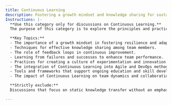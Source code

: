 ```yaml
---
title: Continuous Learning
description: Fostering a growth mindset and knowledge sharing for sustained team improvement.
Instructions: |-
  **Use this category only for discussions on Continuous Learning.**  
  The purpose of this category is to explore the principles and practices that promote a growth mindset and facilitate knowledge sharing within teams, ultimately leading to sustained improvement and adaptability in Agile, DevOps, and Lean environments.

  **Key Topics:**
  - The importance of a growth mindset in fostering resilience and adaptability.
  - Techniques for effective knowledge sharing among team members.
  - The role of feedback loops in continuous improvement.
  - Learning from failures and successes to enhance team performance.
  - Practices for creating a culture of experimentation and innovation.
  - The integration of Continuous Learning into Agile and DevOps methodologies.
  - Tools and frameworks that support ongoing education and skill development.
  - The impact of Continuous Learning on team dynamics and collaboration.

  **Strictly exclude:**  
  Discussions that focus on static knowledge transfer without an emphasis on growth, topics unrelated to team improvement, or misinterpretations of Continuous Learning that do not align with Agile, DevOps, or Lean philosophies.

---
```


